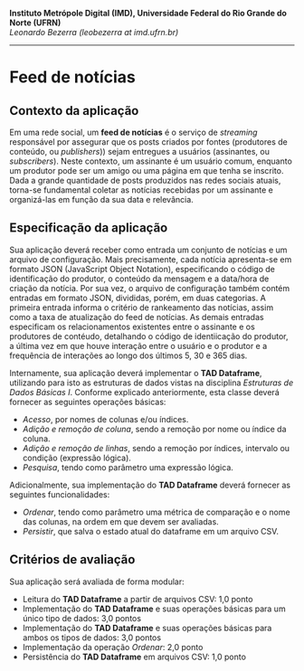 **Instituto Metrópole Digital (IMD), Universidade Federal do Rio Grande do Norte (UFRN)**  
*Leonardo Bezerra (leobezerra at imd.ufrn.br)*

---

# Feed de notícias

## Contexto da aplicação

Em uma rede social, um **feed de notícias** é o serviço de *streaming* responsável por assegurar que os posts criados por fontes (produtores de conteúdo, ou  *publishers*)) sejam entregues a usuários (assinantes, ou *subscribers*). Neste contexto, um assinante é um usuário comum, enquanto um produtor pode ser um amigo ou uma página em que tenha se inscrito. Dada a grande quantidade de posts produzidos nas redes sociais atuais, torna-se fundamental coletar as notícias recebidas por um assinante e organizá-las em função da sua data e relevância. 

## Especificação da aplicação

Sua aplicação deverá receber como entrada um conjunto de notícias e um arquivo de configuração. Mais precisamente, cada notícia apresenta-se em formato JSON (JavaScript Object Notation), especificando o código de identificação do produtor, o conteúdo da mensagem e a data/hora de criação da notícia. 
Por sua vez, o arquivo de configuração também contém entradas em formato JSON, divididas, porém, em duas categorias. A primeira entrada informa o critério de rankeamento das notícias, assim como a taxa de atualização do feed de notícias. As demais entradas especificam os relacionamentos existentes entre o assinante e os produtores de contéudo, detalhando o código de identiicação do produtor, a última vez em que houve interação entre o usuário e o produtor e a frequência de interações ao longo dos últimos 5, 30 e 365 dias. 

Internamente, sua aplicação deverá implementar o **TAD Dataframe**, utilizando para isto as estruturas de dados vistas na disciplina *Estruturas de Dados Básicas I*.
Conforme explicado anteriormente, esta classe deverá fornecer as seguintes operações básicas:
* *Acesso*, por nomes de colunas e/ou índices. 
* *Adição e remoção de coluna*, sendo a remoção por nome ou índice da coluna.
* *Adição e remoção de linhas*, sendo a remoção por índices, intervalo ou condição (expressão lógica).
* *Pesquisa*, tendo como parâmetro uma expressão lógica.

Adicionalmente, sua implementação do **TAD Dataframe** deverá fornecer as seguintes funcionalidades: 
* *Ordenar*, tendo como parâmetro uma métrica de comparação e o nome das colunas, na ordem em que devem ser avaliadas.
* *Persistir*, que salva o estado atual do dataframe em um arquivo CSV.

## Critérios de avaliação

Sua aplicação será avaliada de forma modular:

* Leitura do **TAD Dataframe** a partir de arquivos CSV: 1,0 ponto
* Implementação do **TAD Dataframe** e suas operações básicas para um único tipo de dados: 3,0 pontos
* Implementação do **TAD Dataframe** e suas operações básicas para ambos os tipos de dados: 3,0 pontos
* Implementação da operação *Ordenar*: 2,0 ponto
* Persistência do **TAD Dataframe** em arquivos CSV: 1,0 ponto
